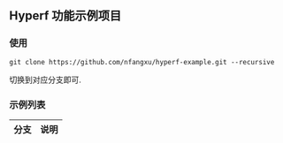 ## Hyperf 功能示例项目

### 使用

```
git clone https://github.com/nfangxu/hyperf-example.git --recursive
```

切换到对应分支即可.

### 示例列表

| 分支 | 说明|
|:---:|:---|